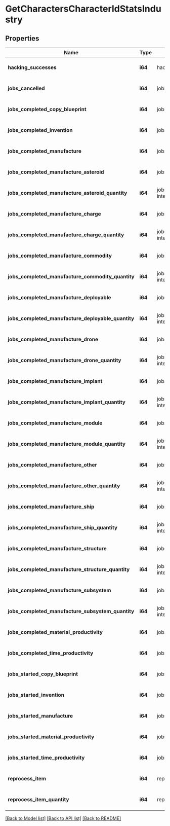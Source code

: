 # GetCharactersCharacterIdStatsIndustry

## Properties
Name | Type | Description | Notes
------------ | ------------- | ------------- | -------------
**hacking_successes** | **i64** | hacking_successes integer | [optional] [default to null]
**jobs_cancelled** | **i64** | jobs_cancelled integer | [optional] [default to null]
**jobs_completed_copy_blueprint** | **i64** | jobs_completed_copy_blueprint integer | [optional] [default to null]
**jobs_completed_invention** | **i64** | jobs_completed_invention integer | [optional] [default to null]
**jobs_completed_manufacture** | **i64** | jobs_completed_manufacture integer | [optional] [default to null]
**jobs_completed_manufacture_asteroid** | **i64** | jobs_completed_manufacture_asteroid integer | [optional] [default to null]
**jobs_completed_manufacture_asteroid_quantity** | **i64** | jobs_completed_manufacture_asteroid_quantity integer | [optional] [default to null]
**jobs_completed_manufacture_charge** | **i64** | jobs_completed_manufacture_charge integer | [optional] [default to null]
**jobs_completed_manufacture_charge_quantity** | **i64** | jobs_completed_manufacture_charge_quantity integer | [optional] [default to null]
**jobs_completed_manufacture_commodity** | **i64** | jobs_completed_manufacture_commodity integer | [optional] [default to null]
**jobs_completed_manufacture_commodity_quantity** | **i64** | jobs_completed_manufacture_commodity_quantity integer | [optional] [default to null]
**jobs_completed_manufacture_deployable** | **i64** | jobs_completed_manufacture_deployable integer | [optional] [default to null]
**jobs_completed_manufacture_deployable_quantity** | **i64** | jobs_completed_manufacture_deployable_quantity integer | [optional] [default to null]
**jobs_completed_manufacture_drone** | **i64** | jobs_completed_manufacture_drone integer | [optional] [default to null]
**jobs_completed_manufacture_drone_quantity** | **i64** | jobs_completed_manufacture_drone_quantity integer | [optional] [default to null]
**jobs_completed_manufacture_implant** | **i64** | jobs_completed_manufacture_implant integer | [optional] [default to null]
**jobs_completed_manufacture_implant_quantity** | **i64** | jobs_completed_manufacture_implant_quantity integer | [optional] [default to null]
**jobs_completed_manufacture_module** | **i64** | jobs_completed_manufacture_module integer | [optional] [default to null]
**jobs_completed_manufacture_module_quantity** | **i64** | jobs_completed_manufacture_module_quantity integer | [optional] [default to null]
**jobs_completed_manufacture_other** | **i64** | jobs_completed_manufacture_other integer | [optional] [default to null]
**jobs_completed_manufacture_other_quantity** | **i64** | jobs_completed_manufacture_other_quantity integer | [optional] [default to null]
**jobs_completed_manufacture_ship** | **i64** | jobs_completed_manufacture_ship integer | [optional] [default to null]
**jobs_completed_manufacture_ship_quantity** | **i64** | jobs_completed_manufacture_ship_quantity integer | [optional] [default to null]
**jobs_completed_manufacture_structure** | **i64** | jobs_completed_manufacture_structure integer | [optional] [default to null]
**jobs_completed_manufacture_structure_quantity** | **i64** | jobs_completed_manufacture_structure_quantity integer | [optional] [default to null]
**jobs_completed_manufacture_subsystem** | **i64** | jobs_completed_manufacture_subsystem integer | [optional] [default to null]
**jobs_completed_manufacture_subsystem_quantity** | **i64** | jobs_completed_manufacture_subsystem_quantity integer | [optional] [default to null]
**jobs_completed_material_productivity** | **i64** | jobs_completed_material_productivity integer | [optional] [default to null]
**jobs_completed_time_productivity** | **i64** | jobs_completed_time_productivity integer | [optional] [default to null]
**jobs_started_copy_blueprint** | **i64** | jobs_started_copy_blueprint integer | [optional] [default to null]
**jobs_started_invention** | **i64** | jobs_started_invention integer | [optional] [default to null]
**jobs_started_manufacture** | **i64** | jobs_started_manufacture integer | [optional] [default to null]
**jobs_started_material_productivity** | **i64** | jobs_started_material_productivity integer | [optional] [default to null]
**jobs_started_time_productivity** | **i64** | jobs_started_time_productivity integer | [optional] [default to null]
**reprocess_item** | **i64** | reprocess_item integer | [optional] [default to null]
**reprocess_item_quantity** | **i64** | reprocess_item_quantity integer | [optional] [default to null]

[[Back to Model list]](../README.md#documentation-for-models) [[Back to API list]](../README.md#documentation-for-api-endpoints) [[Back to README]](../README.md)



